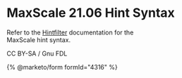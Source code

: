 # MaxScale 21.06 Hint Syntax

Refer to the [Hintfilter](../mariadb-maxscale-21-06-filters/mariadb-maxscale-2106-maxscale-2106-hintfilter.md) documentation for the\
MaxScale hint syntax.

CC BY-SA / Gnu FDL

{% @marketo/form formId="4316" %}
